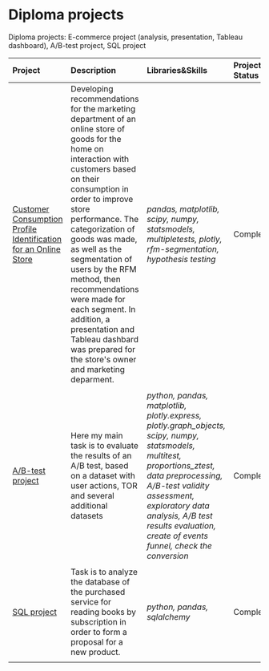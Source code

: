 # Diploma projects

Diploma projects: E-commerce project (analysis, presentation, Tableau dashboard), A/B-test project, SQL project

| Project | Description | Libraries&Skills | Project Status |
| :---------------------- | :---------------------- | :---------------------- |:---------------------- |
| [Customer Consumption Profile Identification for an Online Store](e_commerce_project) | Developing recommendations for the marketing department of an online store of goods for the home on interaction with customers based on their consumption in order to improve store performance. The categorization of goods was made, as well as the segmentation of users by the RFM method, then recommendations were made for each segment. In addition, a presentation and Tableau dashbard was prepared for the store's owner and marketing deparment. | *pandas, matplotlib, scipy, numpy, statsmodels, multipletests, plotly, rfm-segmentation, hypothesis testing*| Completed |
|  |  |  |
| [A/B-test project](ab_test_project) | Here my main task is to evaluate the results of an A/B test, based on a dataset with user actions, TOR and several additional datasets| *python, pandas, matplotlib, plotly.express, plotly.graph_objects, scipy, numpy, statsmodels, multitest, proportions_ztest, data preprocessing, A/B-test validity assessment, exploratory data analysis, A/B test results evaluation, create of events funnel, check the conversion* | Completed.|
|  |  |  |
| [SQL project](sql_project) | Task is to analyze the database of the purchased service for reading books by subscription in order to form a proposal for a new product.| *python, pandas, sqlalchemy* | Completed. |
|  |  |  |
